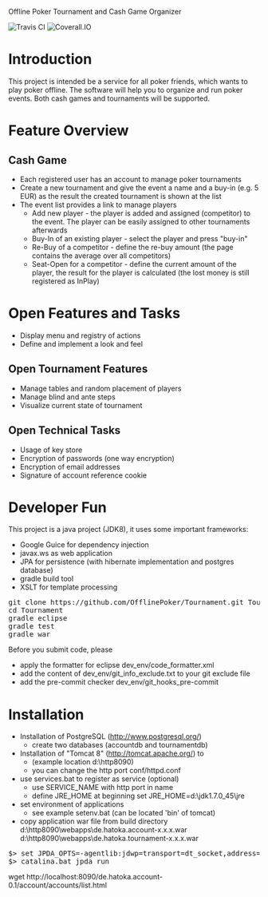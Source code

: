 Offline Poker Tournament and Cash Game Organizer

![Travis CI](https://travis-ci.org/OfflinePoker/Tournament.svg?branch=master) ![Coverall.IO](https://coveralls.io/repos/OfflinePoker/Tournament/badge.png)

# Introduction

This project is intended be a service for all poker friends, which wants to play poker offline.
The software will help you to organize and run poker events.
Both cash games and tournaments will be supported.

# Feature Overview

## Cash Game

* Each registered user has an account to manage poker tournaments
* Create a new tournament and give the event a name and a buy-in (e.g. 5 EUR) as the result the created tournament is shown at the list
* The event list provides a link to manage players
    * Add new player - the player is added and assigned (competitor) to the event. The player can be easily assigned to other tournaments afterwards
    * Buy-In of an existing player - select the player and press "buy-in"
    * Re-Buy of a competitor - define the re-buy amount (the page contains the average over all competitors)
    * Seat-Open for a competitor - define the current amount of the player, the result for the player is calculated (the lost money is still registered as InPlay)

# Open Features and Tasks

* Display menu and registry of actions
* Define and implement a look and feel

## Open Tournament Features
* Manage tables and random placement of players
* Manage blind and ante steps
* Visualize current state of tournament

## Open Technical Tasks
* Usage of key store
* Encryption of passwords (one way encryption)
* Encryption of email addresses
* Signature of account reference cookie

# Developer Fun

This project is a java project (JDK8), it uses some important frameworks:
* Google Guice for dependency injection
* javax.ws as web application
* JPA for persistence (with hibernate implementation and postgres database)
* gradle build tool
* XSLT for template processing

<pre>
git clone https://github.com/OfflinePoker/Tournament.git Tournament
cd Tournament
gradle eclipse
gradle test
gradle war
</pre>

Before you submit code, please
* apply the formatter for eclipse dev_env/code_formatter.xml
* add the content of dev_env/git_info_exclude.txt to your git exclude file
* add the pre-commit checker dev_env/git_hooks_pre-commit

# Installation

* Installation of PostgreSQL (http://www.postgresql.org/)
    * create two databases (accountdb and tournamentdb)
* Installation of "Tomcat 8" (http://tomcat.apache.org/) to
    * (example location d:\http8090)
    * you can change the http port conf/httpd.conf
* use services.bat to register as service (optional)
    * use SERVICE_NAME with http port in name
    * define JRE_HOME at beginning set JRE_HOME=d:\jdk1.7.0_45\jre
* set environment of applications
    * see example setenv.bat (can be located 'bin' of tomcat)
* copy application war file from build directory
    d:\http8090\webapps\de.hatoka.account-x.x.x.war
    d:\http8090\webapps\de.hatoka.tournament-x.x.x.war

<pre>
$> set JPDA_OPTS=-agentlib:jdwp=transport=dt_socket,address=6667,server=y,suspend=n
$> catalina.bat jpda run
</pre>

wget http://localhost:8090/de.hatoka.account-0.1/account/accounts/list.html
